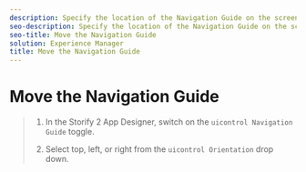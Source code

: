 ```yaml
---
description: Specify the location of the Navigation Guide on the screen.
seo-description: Specify the location of the Navigation Guide on the screen.
seo-title: Move the Navigation Guide
solution: Experience Manager
title: Move the Navigation Guide
---
```


# Move the Navigation Guide

>1. In the Storify 2 App Designer, switch on the `uicontrol Navigation Guide` toggle.
>   
>1. Select top, left, or right from the `uicontrol Orientation` drop down.
>   
>   
